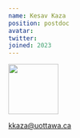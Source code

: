 ```yaml
---
name: Kesav Kaza
position: postdoc
avatar:
twitter:
joined: 2023
---
```


<img width="100" src="{{site.baseurl}}/images/people/{{page.avatar}}" data-action="zoom">

kkaza@uottawa.ca
